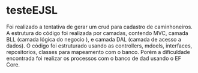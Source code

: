 # testeEJSL

Foi realizado  a tentativa  de gerar um crud para cadastro de caminhoneiros. A estrutura do código  foi realizada por camadas, contendo MVC, camada BLL (camada lógica do negocio ), e camada DAL (camada de acesso a dados).  O código foi estruturado usando as controllers, mdoels, interfaces, repositorios, classes para mapeamento com o banco. Porém a dificuldade encontrada foi realizar os processos com o banco de dad usando o EF Core.
